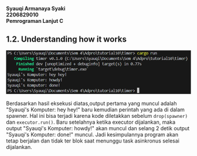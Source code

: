 **Syauqi Armanaya Syaki**<br>
**2206829010**<br>
**Pemrograman Lanjut C**<br>

## 1.2. Understanding how it works

![Understanding how it works](image.png)

Berdasarkan hasil eksekusi diatas,output pertama yang muncul adalah "Syauqi's Komputer: hey hey!" baru kemudian perintah yang ada di dalam spawner. Hal ini bisa terjadi karena kode diletakkan sebelum `drop(spawner)` dan `executor.run()`. Baru setelahnya ketika executor dijalankan, maka output "Syauqi's Komputer: howdy!" akan muncul dan selang 2 detik output "Syauqi's Komputer: done!" muncul. Jadi kesimpulannya program akan tetap berjalan dan tidak ter blok saat menunggu task asinkronus selesai dijalankan.